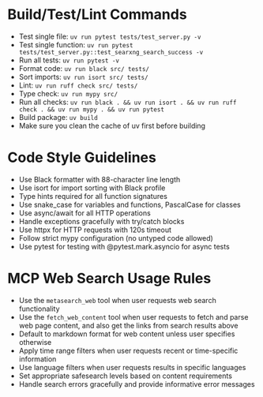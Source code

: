 # Build/Test/Lint Commands
- Test single file: `uv run pytest tests/test_server.py -v`
- Test single function: `uv run pytest tests/test_server.py::test_searxng_search_success -v`
- Run all tests: `uv run pytest -v`
- Format code: `uv run black src/ tests/`
- Sort imports: `uv run isort src/ tests/`
- Lint: `uv run ruff check src/ tests/`
- Type check: `uv run mypy src/`
- Run all checks: `uv run black . && uv run isort . && uv run ruff check . && uv run mypy . && uv run pytest`
- Build package: `uv build`
- Make sure you clean the cache of uv first before building

# Code Style Guidelines
- Use Black formatter with 88-character line length
- Use isort for import sorting with Black profile
- Type hints required for all function signatures
- Use snake_case for variables and functions, PascalCase for classes
- Use async/await for all HTTP operations
- Handle exceptions gracefully with try/catch blocks
- Use httpx for HTTP requests with 120s timeout
- Follow strict mypy configuration (no untyped code allowed)
- Use pytest for testing with @pytest.mark.asyncio for async tests

# MCP Web Search Usage Rules
- Use the `metasearch_web` tool when user requests web search functionality
- Use the `fetch_web_content` tool when user requests to fetch and parse web page content, and also get the links from search results above
- Default to markdown format for web content unless user specifies otherwise
- Apply time range filters when user requests recent or time-specific information
- Use language filters when user requests results in specific languages
- Set appropriate safesearch levels based on content requirements
- Handle search errors gracefully and provide informative error messages